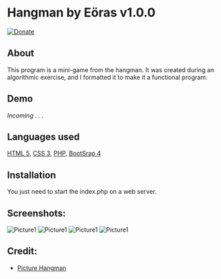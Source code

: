 # Hangman by Eöras v1.0.0
[![Donate](https://img.shields.io/badge/Donate-PayPal-green.svg?style=flat-square)](https://paypal.me/PaulDSB/)

About
------------
This program is a mini-game from the hangman. It was created during an algorithmic exercise, and I formatted it to make it a functional program.

Demo
------------
_Incoming . . ._

Languages used
------------
[HTML 5][1], [CSS 3][2], [PHP][3], [BootSrap 4][4]

Installation
------------
You just need to start the index.php on a web server.

Screenshots:
------------
![Picture1](https://i.goopics.net/lQmPp.jpg)
![Picture1](https://i.goopics.net/EmOPD.jpg)
![Picture1](https://i.goopics.net/b2gaK.jpg)
![Picture1](https://i.goopics.net/WxQ5r.jpg)

Credit:
------------
* [Picture Hangman][5]

[1]: https://www.w3.org/html/
[2]: https://www.w3.org/Style/CSS/
[3]: http://php.net/manual/en/intro-whatis.php
[4]: https://getbootstrap.com/docs/4.0/getting-started/introduction/
[5]: http://www.flashbynight.com/tutes/hangmanhtml5/